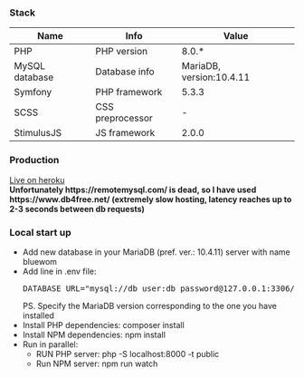 <h3>
    Stack
</h3>
<table>
    <thead>
        <tr>
            <th>
                 Name
            </th>
            <th>
                Info
            </th>
            <th>
                 Value
            </th>
        </tr>
    </thead>
    <tbody>
        <tr>
            <td>
                 PHP
            </td>
            <td>
                PHP version
            </td>
            <td>
                8.0.*
            </td>
        </tr>
        <tr>
            <td>
                 MySQL database
            </td>
            <td>
                Database info
            </td>
            <td>
                MariaDB, version:10.4.11
            </td>
        </tr>
        <tr>
            <td>
                 Symfony
            </td>
            <td>
                PHP framework
            </td>
            <td>
                5.3.3
            </td>
        </tr>
        <tr>
            <td>
                 SCSS
            </td>
            <td>
                CSS preprocessor
            </td>
            <td>
                -
            </td>
        </tr>
        <tr>
            <td>
                 StimulusJS
            </td>
            <td>
                JS framework
            </td>
            <td>
                2.0.0
            </td>
        </tr>
    </tbody>
</table>

<h3> 
    Production
</h3>   
<a href="http://bluewom.herokuapp.com/">Live on heroku</a><br/>
<b> Unfortunately https://remotemysql.com/ is dead, so I have used https://www.db4free.net/ (extremely slow hosting, latency reaches up to 2-3 seconds between db requests) </b>

<h3> 
    Local start up 
</h3>   
<ul>
    <li>
        Add new database in your MariaDB (pref. ver.: 10.4.11) server with name bluewom
    </li>
    <li>
        Add line in .env file:
        <pre>DATABASE_URL="mysql://db_user:db_password@127.0.0.1:3306/bluewom?serverVersion=mariadb-10.4.11"</pre>
        PS. Specify the MariaDB version corresponding to the one you have installed
    </li>
    <li>
        Install PHP dependencies: composer install
    </li>
    <li>
        Install NPM dependencies: npm install
    </li>
    <li>
        Run in parallel:
        <ul>
            <li>
                RUN PHP server: php -S localhost:8000 -t public
            </li>
            <li>
                Run NPM server: npm run watch
            </li>
        </ul>
    </li>
</ul>
